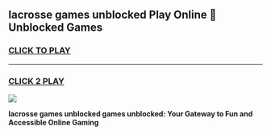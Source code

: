 
## lacrosse games unblocked Play Online 👋 Unblocked Games
<h3>
<a href="https://premium.freeplayer.one?title=lacrosse_games_unblocked&ref=19F">CLICK TO PLAY</a></h3>
<hr>

<h3>
<a href="https://premium.freeplayer.one?title=lacrosse_games_unblocked&ref=19F">CLICK 2 PLAY</a>
  
</h3>

<a href="https://premium.freeplayer.one?title=lacrosse_games_unblocked&ref=19F"><img src="https://clearcache.store/games.png"></a>


**lacrosse games unblocked games unblocked: Your Gateway to Fun and Accessible Online Gaming**
